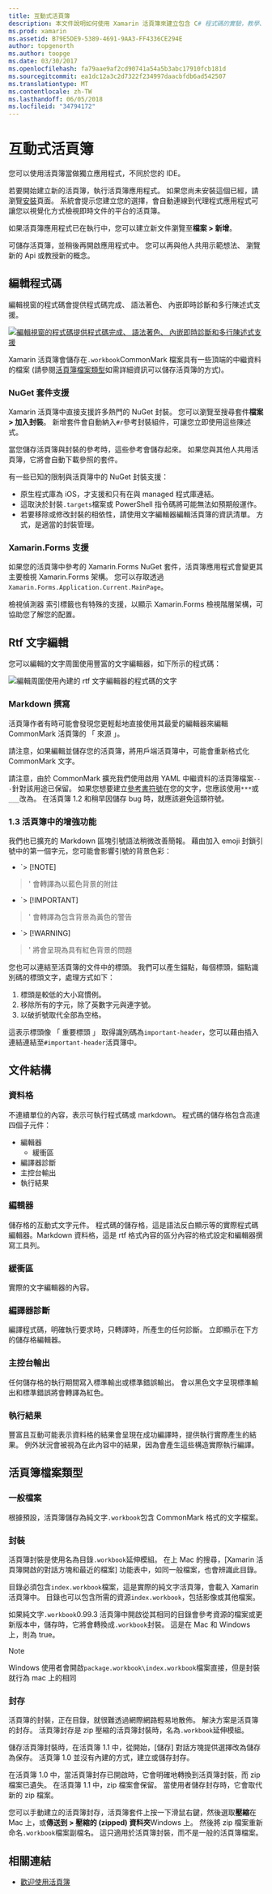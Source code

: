 ```yaml
---
title: 互動式活頁簿
description: 本文件說明如何使用 Xamarin 活頁簿來建立包含 C# 程式碼的實驗，教學、 定型，或瀏覽即時文件。
ms.prod: xamarin
ms.assetid: B79E5DE9-5389-4691-9AA3-FF4336CE294E
author: topgenorth
ms.author: toopge
ms.date: 03/30/2017
ms.openlocfilehash: fa79aae9af2cd90741a54a5b3abc17910fcb181d
ms.sourcegitcommit: ea1dc12a3c2d7322f234997daacbfdb6ad542507
ms.translationtype: MT
ms.contentlocale: zh-TW
ms.lasthandoff: 06/05/2018
ms.locfileid: "34794172"
---
```

# <a name="interactive-workbooks"></a>互動式活頁簿

您可以使用活頁簿當做獨立應用程式，不同於您的 IDE。

若要開始建立新的活頁簿，執行活頁簿應用程式。 如果您尚未安裝這個已經，請瀏覽[安裝](~/tools/workbooks/install.md#install)頁面。 系統會提示您建立您的選擇，會自動連線到代理程式應用程式可讓您以視覺化方式檢視即時文件的平台的活頁簿。

如果活頁簿應用程式已在執行中，您可以建立新文件瀏覽至**檔案 > 新增**。

可儲存活頁簿，並稍後再開啟應用程式中。 您可以再與他人共用示範想法、 瀏覽新的 Api 或教授新的概念。

## <a name="code-editing"></a>編輯程式碼

編輯視窗的程式碼會提供程式碼完成、 語法著色、 內嵌即時診斷和多行陳述式支援。

[ ![](workbook-images/inspector-0.6.0-repl-small.png "編輯視窗的程式碼提供程式碼完成、 語法著色、 內嵌即時診斷和多行陳述式支援")](workbook-images/inspector-0.6.0-repl.png#lightbox)

Xamarin 活頁簿會儲存在`.workbook`CommonMark 檔案具有一些頂端的中繼資料的檔案 (請參閱[活頁簿檔案類型](#workbooks-files-types)如需詳細資訊可以儲存活頁簿的方式)。

### <a name="nuget-package-support"></a>NuGet 套件支援

Xamarin 活頁簿中直接支援許多熱門的 NuGet 封裝。 您可以瀏覽至搜尋套件**檔案 > 加入封裝**。 新增套件會自動納入`#r`參考封裝組件，可讓您立即使用這些陳述式。

當您儲存活頁簿與封裝的參考時，這些參考會儲存起來。 如果您與其他人共用活頁簿，它將會自動下載參照的套件。

有一些已知的限制與活頁簿中的 NuGet 封裝支援：

  * 原生程式庫為 iOS，才支援和只有在與 managed 程式庫連結。
  * 這取決於封裝`.targets`檔案或 PowerShell 指令碼將可能無法如預期般運作。
  * 若要移除或修改封裝的相依性，請使用文字編輯器編輯活頁簿的資訊清單。 方式，是適當的封裝管理。

### <a name="xamarinforms-support"></a>Xamarin.Forms 支援

如果您的活頁簿中參考的 Xamarin.Forms NuGet 套件，活頁簿應用程式會變更其主要檢視 Xamarin.Forms 架構。 您可以存取透過`Xamarin.Forms.Application.Current.MainPage`。

檢視偵測器 索引標籤也有特殊的支援，以顯示 Xamarin.Forms 檢視階層架構，可協助您了解您的配置。

## <a name="rich-text-editing"></a>Rtf 文字編輯

您可以編輯的文字周圍使用豐富的文字編輯器，如下所示的程式碼：

![](workbook-images/inspector-0.6.2-editing.gif "編輯周圍使用內建的 rtf 文字編輯器的程式碼的文字")

### <a name="markdown-authoring"></a>Markdown 撰寫

活頁簿作者有時可能會發現您更輕鬆地直接使用其最愛的編輯器來編輯 CommonMark 活頁簿的 「 來源 」。

請注意，如果編輯並儲存您的活頁簿，將用戶端活頁簿中，可能會重新格式化 CommonMark 文字。

請注意，由於 CommonMark 擴充我們使用啟用 YAML 中繼資料的活頁簿檔案`---`針對該用途已保留。 如果您想要建立[參考書符號](http://spec.commonmark.org/0.27/#thematic-break)在您的文字，您應該使用`***`或`___`改為。 在活頁簿 1.2 和稍早因儲存 bug 時，就應該避免這類符號。

### <a name="improvements-in-workbooks-13"></a>1.3 活頁簿中的增強功能

我們也已擴充的 Markdown 區塊引號語法稍微改善簡報。 藉由加入 emoji 封鎖引號中的第一個字元，您可能會影響引號的背景色彩：

- `> [!NOTE]
>' 會轉譯為以藍色背景的附註
- `> [!IMPORTANT]
>' 會轉譯為包含背景為黃色的警告
- `> [!WARNING]
>' 將會呈現為具有紅色背景的問題

您也可以連結至活頁簿的文件中的標頭。 我們可以產生錨點，每個標頭，錨點識別碼的標頭文字，處理方式如下：

1. 標頭是較低的大小寫慣例。
1. 移除所有的字元，除了英數字元與連字號。
1. 以破折號取代全部為空格。

這表示標頭像 「 重要標頭 」 取得識別碼為`important-header`，您可以藉由插入連結連結至`#important-header`活頁簿中。

## <a name="document-structure"></a>文件結構

### <a name="cell"></a>資料格

不連續單位的內容，表示可執行程式碼或 markdown。 程式碼的儲存格包含高達四個子元件：

- 編輯器
  - 緩衝區
- 編譯器診斷
- 主控台輸出
- 執行結果

### <a name="editor"></a>編輯器

儲存格的互動式文字元件。 程式碼的儲存格，這是語法反白顯示等的實際程式碼編輯器。Markdown 資料格，這是 rtf 格式內容的區分內容的格式設定和編輯器撰寫工具列。

### <a name="buffer"></a>緩衝區
實際的文字編輯器的內容。

### <a name="compiler-diagnostics"></a>編譯器診斷

編譯程式碼，明確執行要求時，只轉譯時，所產生的任何診斷。 立即顯示在下方的儲存格編輯器。

### <a name="console-output"></a>主控台輸出

任何儲存格的執行期間寫入標準輸出或標準錯誤輸出。 會以黑色文字呈現標準輸出和標準錯誤將會轉譯為紅色。

### <a name="execution-results"></a>執行結果

豐富且互動可能表示資料格的結果會呈現在成功編譯時，提供執行實際產生的結果。 例外狀況會被視為在此內容中的結果，因為會產生這些構造實際執行編譯。

## <a name="workbooks-files-types"></a>活頁簿檔案類型

### <a name="plain-files"></a>一般檔案

根據預設，活頁簿儲存為純文字`.workbook`包含 CommonMark 格式的文字檔案。

### <a name="packages"></a>封裝

活頁簿封裝是使用名為目錄`.workbook`延伸模組。
在上 Mac 的搜尋，[Xamarin 活頁簿開啟的對話方塊和最近的檔案] 功能表中，如同一般檔案，也會辨識此目錄。

目錄必須包含`index.workbook`檔案，這是實際的純文字活頁簿，會載入 Xamarin 活頁簿中。 目錄也可以包含所需的資源`index.workbook`，包括影像或其他檔案。

如果純文字`.workbook`0.99.3 活頁簿中開啟從其相同的目錄會參考資源的檔案或更新版本中，儲存時，它將會轉換成`.workbook`封裝。 這是在 Mac 和 Windows 上，則為 true。

> [!NOTE]
> Windows 使用者會開啟`package.workbook\index.workbook`檔案直接，但是封裝就行為 mac 上的相同

### <a name="archives"></a>封存

活頁簿的封裝，正在目錄，就很難透過網際網路輕易地散佈。 解決方案是活頁簿的封存。 活頁簿封存是 zip 壓縮的活頁簿封裝時，名為`.workbook`延伸模組。

儲存活頁簿封裝時，在活頁簿 1.1 中，從開始，[儲存] 對話方塊提供選擇改為儲存為保存。 活頁簿 1.0 並沒有內建的方式，建立或儲存封存。

在活頁簿 1.0 中，當活頁簿封存已開啟時，它會明確地轉換到活頁簿封裝，而 zip 檔案已遺失。 在活頁簿 1.1 中，zip 檔案會保留。 當使用者儲存封存時，它會取代新的 zip 檔案。

您可以手動建立的活頁簿封存，活頁簿套件上按一下滑鼠右鍵，然後選取**壓縮**在 Mac 上，或**傳送到 > 壓縮的 (zipped) 資料夾**Windows 上。 然後將 zip 檔案重新命名`.workbook`檔案副檔名。 這只適用於活頁簿封裝，而不是一般的活頁簿檔案。

## <a name="related-links"></a>相關連結

- [歡迎使用活頁簿](https://developer.xamarin.com/workbooks/workbooks/getting-started/welcome.workbook)
